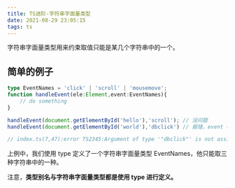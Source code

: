 ```yaml
---
title: TS进阶-字符串字面量类型
date: 2021-08-29 23:05:15
tags: ts
---
```


字符串字面量类型用来约束取值只能是某几个字符串中的一个。
<!-- more -->

## 简单的例子

```ts
type EventNames = 'click' | 'scroll' | 'mousemove';
function handleEvent(ele:Element,event:EventNames){
	// do something
}

handleEvent(document.getElementById('hello'),'scroll'); // 没问题
handleEvent(document.getElementById('world'),'dbclick') // 报错，event 不能为 'dbclick'

// index.ts(7,47):error TS2345:Argument of type '"dbclick"' is not assignable to parameter of type 'EventNames'
```

上例中，我们使用 type 定义了一个字符串字面量类型 EventNames，他只能取三种字符串中的一种。

注意，**类型别名与字符串字面量类型都是使用 type 进行定义。**
